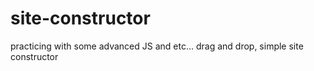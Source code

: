 # site-constructor
practicing with some advanced JS and etc... drag and drop, simple site constructor

